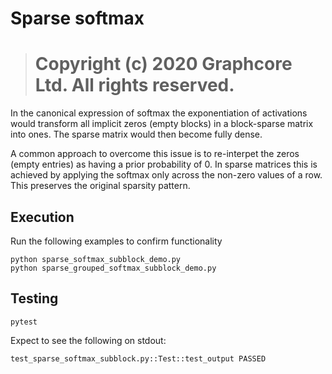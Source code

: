 # Sparse softmax

> # Copyright (c) 2020 Graphcore Ltd. All rights reserved.

In the canonical expression of softmax the exponentiation of activations would transform all implicit zeros (empty blocks) in a block-sparse matrix into ones. The sparse matrix would then become fully dense.

A common approach to overcome this issue is to re-interpet the zeros (empty entries) as having a prior probability of 0. In sparse matrices this is achieved by applying the softmax only across the non-zero values of a row. This preserves the original sparsity pattern.

## Execution
Run the following examples to confirm functionality
```
python sparse_softmax_subblock_demo.py
python sparse_grouped_softmax_subblock_demo.py
```

## Testing
```
pytest
```
Expect to see the following on stdout: 
```
test_sparse_softmax_subblock.py::Test::test_output PASSED
